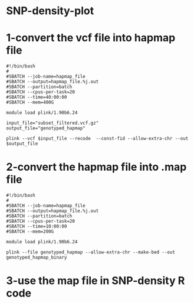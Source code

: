 # SNP-density-plot

# 1-convert the vcf file into hapmap file
    #!/bin/bash
    #
    #SBATCH --job-name=hapmap_file
    #SBATCH --output=hapmap_file.%j.out
    #SBATCH --partition=batch
    #SBATCH --cpus-per-task=20
    #SBATCH --time=40:00:00
    #SBATCH --mem=400G
    
    module load plink/1.90b6.24
    
    input_file="subset_filtered.vcf.gz"
    output_file="genotyped_hapmap"
    
    plink --vcf $input_file --recode  --const-fid --allow-extra-chr --out $output_file

# 2-convert the hapmap file into .map file

    #!/bin/bash
    #
    #SBATCH --job-name=hapmap_file
    #SBATCH --output=hapmap_file.%j.out
    #SBATCH --partition=batch
    #SBATCH --cpus-per-task=20
    #SBATCH --time=10:00:00
    #SBATCH --mem=200G
    
    module load plink/1.90b6.24
    
    plink --file genotyped_hapmap --allow-extra-chr --make-bed --out genotyped_hapmap_binary


# 3-use the map file in SNP-density R code
